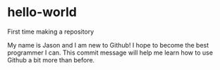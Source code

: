 # hello-world

First time making a repository

My name is Jason and I am new to Github! I hope to become the best programmer I can.
This commit message will help me learn how to use Github a bit more than before.
